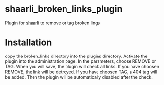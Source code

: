 # shaarli_broken_links_plugin
Plugin for <a href='https://github.com/shaarli/Shaarli'>shaarli</a> to remove or tag broken lings

# Installation
copy the broken_links directory into the plugins directory.
Activate the plugin into the administration page.
In the parameters, choose REMOVE or TAG.
When you will save, the plugin will check all links.
If you have choosen REMOVE, the link will be detroyed.
If you have choosen TAG, a 404 tag will be added.
Then the plugin will be automatically disabled after the check.
